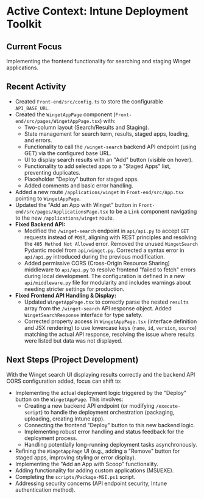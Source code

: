 # Active Context: Intune Deployment Toolkit

## Current Focus
Implementing the frontend functionality for searching and staging Winget applications.

## Recent Activity
*   Created `Front-end/src/config.ts` to store the configurable `API_BASE_URL`.
*   Created the `WingetAppPage` component (`Front-end/src/pages/WingetAppPage.tsx`) with:
    *   Two-column layout (Search/Results and Staging).
    *   State management for search term, results, staged apps, loading, and errors.
    *   Functionality to call the `/winget-search` backend API endpoint (using GET) via the configured base URL.
    *   UI to display search results with an "Add" button (visible on hover).
    *   Functionality to add selected apps to a "Staged Apps" list, preventing duplicates.
    *   Placeholder "Deploy" button for staged apps.
    *   Added comments and basic error handling.
*   Added a new route `/applications/winget` in `Front-end/src/App.tsx` pointing to `WingetAppPage`.
*   Updated the "Add an App with Winget" button in `Front-end/src/pages/ApplicationsPage.tsx` to be a `Link` component navigating to the new `/applications/winget` route.
*   **Fixed Backend API:**
    *   Modified the `/winget-search` endpoint in `api/api.py` to accept `GET` requests instead of `POST`, aligning with REST principles and resolving the `405 Method Not Allowed` error. Removed the unused `WingetSearch` Pydantic model from `api/winget.py`. Corrected a syntax error in `api/api.py` introduced during the previous modification.
    *   Added permissive CORS (Cross-Origin Resource Sharing) middleware to `api/api.py` to resolve frontend "failed to fetch" errors during local development. The configuration is defined in a new `api/middleware.py` file for modularity and includes warnings about needing stricter settings for production.
*   **Fixed Frontend API Handling & Display:**
    *   Updated `WingetAppPage.tsx` to correctly parse the nested `results` array from the `/winget-search` API response object. Added `WingetSearchResponse` interface for type safety.
    *   Corrected property access in `WingetAppPage.tsx` (interface definition and JSX rendering) to use lowercase keys (`name`, `id`, `version`, `source`) matching the actual API response, resolving the issue where results were listed but data was not displayed.

## Next Steps (Project Development)
With the Winget search UI displaying results correctly and the backend API CORS configuration added, focus can shift to:
*   Implementing the actual deployment logic triggered by the "Deploy" button on the `WingetAppPage`. This involves:
    *   Creating a new backend API endpoint (or modifying `/execute-script`) to handle the deployment orchestration (packaging, uploading, creating Intune app).
    *   Connecting the frontend "Deploy" button to this new backend logic.
    *   Implementing robust error handling and status feedback for the deployment process.
    *   Handling potentially long-running deployment tasks asynchronously.
*   Refining the `WingetAppPage` UI (e.g., adding a "Remove" button for staged apps, improving styling or error display).
*   Implementing the "Add an App with Scoop" functionality.
*   Adding functionality for adding custom applications (MSI/EXE).
*   Completing the `scripts/Package-MSI.ps1` script.
*   Addressing security concerns (API endpoint security, Intune authentication method).
